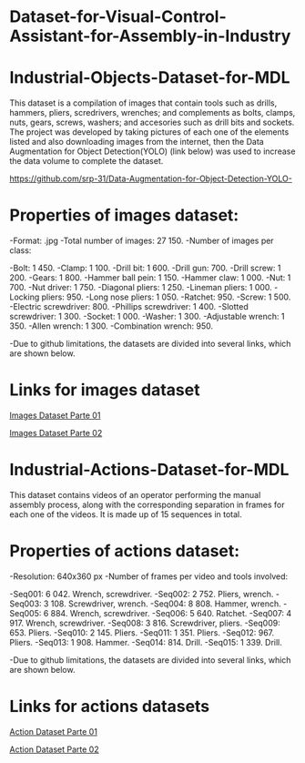 # Dataset-for-Visual-Control-Assistant-for-Assembly-in-Industry

# Industrial-Objects-Dataset-for-MDL

This dataset is a compilation of images that contain tools such as drills, hammers, pliers, scredrivers, wrenches; and complements as bolts, clamps, nuts, gears, screws, washers; and accesories such as drill bits and sockets. The project was developed by taking pictures of each one of the elements listed and also downloading images from the internet, then the Data Augmentation for Object Detection(YOLO) (link below) was used to increase the data volume to complete the dataset.

https://github.com/srp-31/Data-Augmentation-for-Object-Detection-YOLO-

# Properties of images dataset:

-Format: .jpg
-Total number of images: 27 150.
-Number of images per class:

-Bolt: 1 450.
-Clamp: 1 100.
-Drill bit: 1 600.
-Drill gun: 700.
-Drill screw: 1 200.
-Gears: 1 800.
-Hammer ball pein: 1 150.
-Hammer claw: 1 000.
-Nut: 1 700.
-Nut driver: 1 750.
-Diagonal pliers: 1 250.
-Lineman pliers: 1 000.
-Locking pliers: 950.
-Long nose pliers: 1 050.
-Ratchet: 950.
-Screw: 1 500.
-Electric screwdriver: 800.
-Phillips screwdriver: 1 400.
-Slotted screwdriver: 1 300.
-Socket: 1 000.
-Washer: 1 300.
-Adjustable wrench: 1 350.
-Allen wrench: 1 300.
-Combination wrench: 950.

-Due to github limitations, the datasets are divided into several links, which are shown below.

# Links for images dataset

[Images Dataset Parte 01](https://github.com/mazamorahdez/Industrial-Objects-Dataset-Part01)

[Images Dataset Parte 02](https://github.com/mazamorahdez/Industrial-Objects-Dataset-Part02)

# Industrial-Actions-Dataset-for-MDL

This dataset contains videos of an operator performing the manual assembly process, along with the corresponding separation in frames for each one of the videos. It is made up of 15 sequences in total.

# Properties of actions dataset:

-Resolution: 640x360 px
-Number of frames per video and tools involved:

-Seq001: 6 042. Wrench, screwdriver. 
-Seq002: 2 752. Pliers, wrench. 
-Seq003: 3 108. Screwdriver, wrench. 
-Seq004: 8 808. Hammer, wrench. 
-Seq005: 6 884. Wrench, screwdriver. 
-Seq006: 5 640. Ratchet. 
-Seq007: 4 917. Wrench, screwdriver. 
-Seq008: 3 816. Screwdriver, pliers. 
-Seq009: 653. Pliers. 
-Seq010: 2 145. Pliers. 
-Seq011: 1 351. Pliers. 
-Seq012: 967. Pliers. 
-Seq013: 1 908. Hammer. 
-Seq014: 814. Drill. 
-Seq015: 1 339. Drill.

-Due to github limitations, the datasets are divided into several links, which are shown below.

# Links for actions datasets

[Action Dataset Parte 01](https://github.com/mazamorahdez/Industrial-Actions-Dataset-Part01)

[Action Dataset Parte 02](https://github.com/mazamorahdez/Industrial-Actions-Dataset-Part02)
